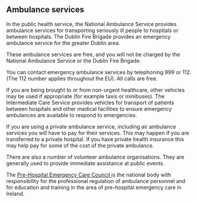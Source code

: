 ##  Ambulance services

In the public health service, the National Ambulance Service provides
ambulance services for transporting seriously ill people to hospitals or
between hospitals. The Dublin Fire Brigade provides an emergency ambulance
service for the greater Dublin area.

These ambulance services are free, and you will not be charged by the National
Ambulance Service or the Dublin Fire Brigade.

You can contact emergency ambulance services by telephoning 999 or 112. (The
112 number applies throughout the EU). All calls are free.

If you are being brought to or from non-urgent healthcare, other vehicles may
be used if appropriate (for example taxis or minibuses). The Intermediate Care
Service provides vehicles for transport of patients between hospitals and
other medical facilities to ensure emergency ambulances are available to
respond to emergencies.

If you are using a private ambulance service, including air ambulance services
you will have to pay for their services. This may happen if you are
transferred to a private hospital. If you have private health insurance this
may help pay for some of the cost of the private ambulance.

There are also a number of volunteer ambulance organisations. They are
generally used to provide immediate assistance at public events.

The [ Pre-Hospital Emergency Care Council ](https://www.phecit.ie/) is the
national body with responsibility for the professional regulation of ambulance
personnel and for education and training in the area of pre-hospital emergency
care in Ireland.
